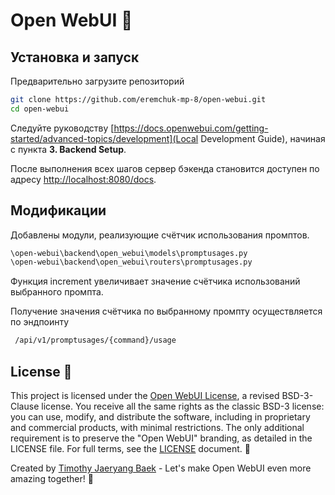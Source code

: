 # Open WebUI 👋

## Установка и запуск

Предварительно загрузите репозиторий
```bash
git clone https://github.com/eremchuk-mp-8/open-webui.git
cd open-webui
 ```

Следуйте руководству [https://docs.openwebui.com/getting-started/advanced-topics/development](Local Development Guide), начиная с пункта **3. Backend Setup**.

После выполнения всех шагов сервер бэкенда становится доступен по адресу [http://localhost:8080/docs](http://localhost:8080/docs).

## Модификации
Добавлены модули, реализующие счётчик использования промптов.
```bash
\open-webui\backend\open_webui\models\promptusages.py
\open-webui\backend\open_webui\routers\promptusages.py
```
Функция increment увеличивает значение счётчика использований выбранного промпта.

Получение значения счётчика по выбранному промпту осуществляется по эндпоинту
```bash
 /api/v1/promptusages/{command}/usage
```

## License 📜

This project is licensed under the [Open WebUI License](LICENSE), a revised BSD-3-Clause license. You receive all the same rights as the classic BSD-3 license: you can use, modify, and distribute the software, including in proprietary and commercial products, with minimal restrictions. The only additional requirement is to preserve the "Open WebUI" branding, as detailed in the LICENSE file. For full terms, see the [LICENSE](LICENSE) document. 📄

Created by [Timothy Jaeryang Baek](https://github.com/tjbck) - Let's make Open WebUI even more amazing together! 💪